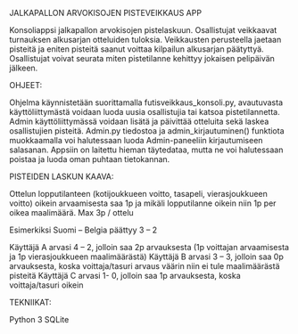 JALKAPALLON ARVOKISOJEN PISTEVEIKKAUS APP

Konsoliappsi jalkapallon arvokisojen pistelaskuun. Osallistujat veikkaavat turnauksen alkusarjan otteluiden tuloksia. Veikkausten perusteella jaetaan pisteitä ja
eniten pisteitä saanut voittaa kilpailun alkusarjan päätyttyä. Osallistujat voivat seurata miten pistetilanne kehittyy jokaisen pelipäivän jälkeen.

OHJEET:

Ohjelma käynnistetään suorittamalla futisveikkaus_konsoli.py, avautuvasta käyttöliittymästä voidaan luoda uusia osallistujia tai katsoa pistetilannetta.
Admin käyttöliittymässä voidaan lisätä ja päivittää otteluita sekä laskea osallistujien pisteitä. Admin.py tiedostoa ja admin_kirjautuminen() funktiota muokkaamalla
voi halutessaan luoda Admin-paneeliin kirjautumiseen salasanan. Appsiin on laitettu hieman täytedataa, mutta ne voi halutessaan poistaa ja luoda oman puhtaan tietokannan.

PISTEIDEN LASKUN KAAVA:

Ottelun lopputilanteen (kotijoukkueen voitto, tasapeli, vierasjoukkueen voitto) oikein arvaamisesta saa 1p ja mikäli lopputilanne oikein niin 1p per oikea maalimäärä. Max 3p / ottelu

Esimerkiksi Suomi – Belgia päättyy 3 – 2

Käyttäjä A arvasi 4 – 2, jolloin saa 2p arvauksesta (1p voittajan arvaamisesta ja 1p vierasjoukkueen maalimäärästä)
Käyttäjä B arvasi 3 – 3, jolloin saa 0p arvauksesta, koska voittaja/tasuri arvaus väärin niin ei tule maalimäärästä pisteitä
Käyttäjä C arvasi 1- 0, jolloin saa 1p arvauksesta, koska voittaja/tasuri oikein

TEKNIIKAT:

Python 3
SQLite